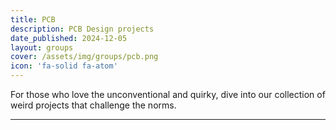 ```yaml
---
title: PCB
description: PCB Design projects
date_published: 2024-12-05
layout: groups
cover: /assets/img/groups/pcb.png
icon: 'fa-solid fa-atom'
---
```


For those who love the unconventional and quirky, dive into our collection of weird projects that challenge the norms.

---
